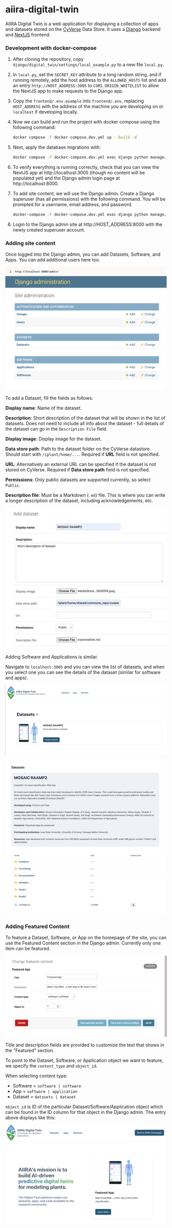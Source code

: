 # aiira-digital-twin

AIIRA Digital Twin is a web application for displaying a collection of apps and datasets stored on the [CyVerse](https://cyverse.org/) Data Store. It uses a [Django](https://www.djangoproject.com/) backend and [NextJS](https://nextjs.org/) frontend.

### Development with docker-compose

1. After cloning the repository, copy `django/digital_twin/settings/local_example.py` to a new file `local.py`.
2. In `local.py`, set the `SECRET_KEY` attribute to a long random string, and if running remotely, add the host address to the `ALLOWED_HOSTS` list and add an entry `http://HOST_ADDRESS:3005` to `CORS_ORIGIN_WHITELIST` to allow the NextJS app to make requests to the Django app.
3. Copy the `frontend/.env.example` into `frontend/.env`, replacing `HOST_ADDRESS` with the address of the machine you are developing on or `localhost` if developing locally.
4. Now we can build and run the project with docker compose using the following command:

   ```bash 
   docker compose -f docker-compose.dev.yml up --build -d
   ```
5. Next, apply the database migrations with:

   ```bash
   docker compose -f docker-compose.dev.yml exec django python manage.py migrate --noinput
   ```
6. To verify everything is running correctly, check that you can view the NextJS app at http://localhost:3005 (though no content will be populated yet) and the Django admin login page at http://localhost:8000.
7. To add site content, we will use the Django admin. Create a Django superuser (has all permissions) with the following command. You will be prompted for a username, email address, and password.

   ```bash
   docker-compose -f docker-compose.dev.yml exec django python manage.py createsuperuser
   ```
8. Login to the Django admin site at http://HOST_ADDRESS:8000 with the newly created superuser account. 


### Adding site content

Once logged into the Django admin, you can add Datasets, Software, and Apps. You can add additional users here too.

![Django admin](docs/media/django-admin.png)

To add a Dataset, fill the fields as follows:

**Display name**: Name of the dataset.

**Description**: Short description of the dataset that will be shown in the list of datasets. Does not need to include all info about the dataset - full details of the dataset can go in the `Description File` field.

**Display image**: Display image for the dataset.

**Data store path**: Path to the dataset folder on the CyVerse datastore.  Should start with `/iplant/home/...`. Required if **URL** field is not specified.

**URL**: Alternatively an external URL can be specified if the dataset is not stored on CyVerse. Required if  **Data store path** field is not specified.

**Permissions**: Only public datasets are supported currently, so select `Public`.

**Description file**: Must be a Markdown (`.md`) file.  This is where you can write a longer description of the dataset, including acknowledgements, etc.

![Add dataset](docs/media/add-dataset.png)

Adding Software and Applications is similar.

Navigate to `localhost:3005` and you can view the list of datasets, and when you select one you can see the details of the dataset (similar for software and apps).

![Dataset list](docs/media/datasets.png)

![Dataset list](docs/media/dataset-detail.png)


### Adding Featured Content

To feature a Dataset, Software, or App on the homepage of the site, you can use the Featured Content section in the Django admin.  Currently only one item can be featured.

![Featured content django admin](docs/media/featured-django.png)

Title and description fields are provided to customize the text that shows in the "Featured" section.

To point to the Dataset, Software, or Application object we want to feature, we specify the `content_type` and `object_id`.

When selecting content type: 
+ Software = `software | software`
+ App = `software | application`
+ Dataset = `datasets | dataset`

`object_id` is ID of the particular Dataset/Software/Application object which can be found in the ID column for that object in the Django admin. The entry above displays like this:

![Featured content django admin](docs/media/featured-next.png)


















